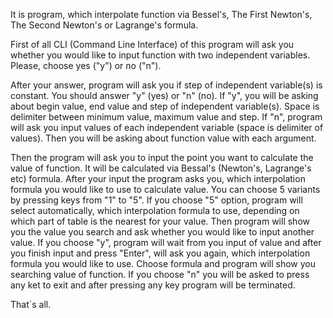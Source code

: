 It is program, which interpolate function via Bessel's, The First Newton's, The Second Newton's or Lagrange's formula. 

First of all CLI (Command Line Interface) of this program will ask you whether you would like to input function with two independent variables.  Please, choose yes ("y") or no ("n").

After your answer, program will ask you if step of independent variable(s) is constant. You should answer "y" (yes) or "n" (no). If "y", you will be asking about begin value, end value and step of independent variable(s).
Space is delimiter between minimum value, maximum value and step. If "n", program will ask you input values of each independent variable (space is delimiter of values).  Then you will be asking about function value with each argument.

Then the program will ask you to input the point you want to calculate the value of function. It will be calculated via Bessal's (Newton's, Lagrange's etc) formula. After your input the program  asks you, which interpolation formula
you would like to use to calculate value. You can choose 5 variants by pressing keys from "1" to "5". If you choose "5" option, program will select automatically, which interpolation formula to use, depending on which part of table
is the nearest for your value. Then program will show you the value you search and ask whether you would like to input another value. If you choose "y", program will wait from you input of value and after you finish input and press
"Enter", will ask you again, which interpolation formula you would like to use. Choose formula and program will show you searching value of function. If you choose "n" you will be asked to press any ket to exit and after pressing any
key program will be terminated. 

That`s all.

